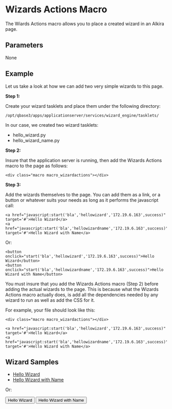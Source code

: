 # Wizards Actions Macro

The Wiards Actions macro allows you to place a created wizard in an Alkira page.

## Parameters

None

## Example

Let us take a look at how we can add two very simple wizards to this page.

__Step 1:__

Create your wizard tasklets and place them under the following directory:

    /opt/qbase3/apps/applicationserver/services/wizard_engine/tasklets/

In our case, we created two wizard tasklets:

* hello\_wizard.py
* hello\_wizard\_name.py

__Step 2:__

Insure that the application server is running, then add the Wizards Actions macro to the page as follows:

    <div class="macro macro_wizardactions"></div>

__Step 3:__

Add the wizards themselves to the page. You can add them as a link, or a button or whatever suits your needs as long as it performs the javascript call:

    <a href="javascript:start('bla','hellowizard','172.19.6.163',success)" target='#'>Hello Wizard</a>
    <a href="javascript:start('bla','hellowizardname','172.19.6.163',success)" target='#'>Hello Wizard with Name</a>

Or:

    <button onclick="start('bla','hellowizard','172.19.6.163',success)">Hello Wizard</button>
    <button onclick="start('bla','hellowizardname','172.19.6.163',success)">Hello Wizard with Name</button>

You must insure that you add the Wizards Actions macro (Step 2) before adding the actual wizards to the page. This is because what the Wizards Actions macro actually does, is add all the dependencies needed by any wizard to run as well as add the CSS for it.

For example, your file should look like this:

    <div class="macro macro_wizardactions"></div>
    
    <a href="javascript:start('bla','hellowizard','172.19.6.163',success)" target='#'>Hello Wizard</a>
    <a href="javascript:start('bla','hellowizardname','172.19.6.163',success)" target='#'>Hello Wizard with Name</a>

## Wizard Samples

<div class="macro macro_wizardactions"/>

* <a href="javascript:start('bla','hellowizard','172.19.6.163',success)" target='#'>Hello Wizard</a>
* <a href="javascript:start('bla','hellowizardname','172.19.6.163',success)" target='#'>Hello Wizard with Name</a>

Or:

<button onclick="start('bla','hellowizard','172.19.6.163',success)">Hello Wizard</button>
<button onclick="start('bla','hellowizardname','172.19.6.163',success)">Hello Wizard with Name</button>
